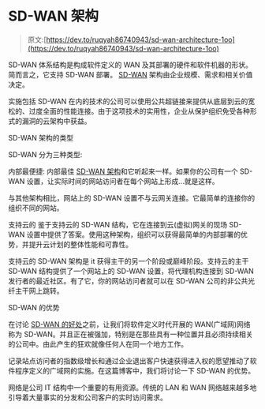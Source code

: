 # SD-WAN 架构

> 原文:[https://dev.to/ruqyah86740943/sd-wan-architecture-1oo](https://dev.to/ruqyah86740943/sd-wan-architecture-1oo)

SD-WAN 体系结构是构成软件定义的 WAN 及其部署的硬件和软件机器的形状。简而言之，它支持 SD-WAN 部署。 [SD-WAN](https://www.computertechreviews.com/definition/software-defined-wan-sd-wan/) 架构由企业规模、需求和相关价值决定。

实施包括 SD-WAN 在内的技术的公司可以使用公共超链接来提供从底层到云的宽松的、过度全面的性能连接。由于这项技术的实用性，企业从保护组织免受各种形式的漏洞的云架构中获益。

SD-WAN 架构的类型

SD-WAN 分为三种类型:

内部最便捷:
内部最佳 [SD-WAN 架构](https://www.computertechreviews.com/definition/software-defined-wan-sd-wan/sd-wan-architecture/)和它听起来一样。如果你的公司有一个 SD-WAN 设置，让实际时间的网站访问者在每个网站上形成…就是这样。

与其他架构相比，网站上的 SD-WAN 设置不与云网关连接。它最简单的连接你的组织不同的网站。

支持云的
鉴于支持云的 SD-WAN 结构，它在连接到云(虚拟)网关的现场 SD-WAN 设置中提供了答案。使用这种架构，组织可以获得最简单的内部部署的优势，并提升云计划的整体性能和可靠性。

支持云的 SD-WAN 架构是 it 获得主干的另一个阶段或巅峰阶段。支持云的主干 SD-WAN 结构提供了一个网站上的 SD-WAN 设置，将代理机构连接到 SD-WAN 发行者的最近社区。有了它，你的网站访问者就可以在 SD-WAN 公司的非公共光纤主干网上跳转。

SD-WAN 的优势

在讨论 [SD-WAN 的好处](https://www.computertechreviews.com/definition/software-defined-wan-sd-wan/sd-wan-benefits/)之前，让我们将软件定义时代开展的 WAN(广域网)网络称为 SD-WAN。并且正在被强加，特别是在那些具有一种位置并且必须持续相关的公司中。由此产生的狂欢就像任何人在同一个地方工作。

记录站点访问者的指数级增长和通过企业退出客户快速获得进入权的愿望推动了软件程序定义的广域网的实施。在这篇博客中，我们将讨论一下 SD-WAN 的优势。

网络是公司 IT 结构中一个重要的有用资源。传统的 LAN 和 WAN 网络越来越多地引导着大量事实的分发和公司客户的实时访问需求。